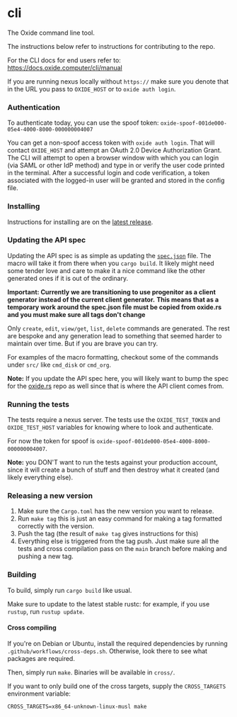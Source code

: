 # cli

The Oxide command line tool.

The instructions below refer to instructions for contributing to the repo.

For the CLI docs for end users refer to: https://docs.oxide.computer/cli/manual

If you are running nexus locally without `https://` make sure you denote that in
the URL you pass to `OXIDE_HOST` or to `oxide auth login`.

### Authentication

To authenticate today, you can use the spoof token:
`oxide-spoof-001de000-05e4-4000-8000-000000004007`

You can get a non-spoof access token with `oxide auth login`.
That will contact `OXIDE_HOST` and attempt an OAuth 2.0 Device
Authorization Grant. The CLI will attempt to open a browser window
with which you can login (via SAML or other IdP method) and type in
or verify the user code printed in the terminal. After a successful
login and code verification, a token associated with the logged-in
user will be granted and stored in the config file.

### Installing

Instructions for installing are on the [latest release](https://github.com/oxidecomputer/cli/releases).

### Updating the API spec

Updating the API spec is as simple as updating the [`spec.json`](spec.json) file. The macro will take it from there when
you `cargo build`. It likely might need some tender love and care to make it a nice command like the other generated ones
if it is out of the ordinary.

**Important: Currently we are transitioning to use progenitor as a client generator instead of the current client generator.**
**This means that as a temporary work around the spec.json file must be copied from oxide.rs and you must make sure all tags don't change**

Only `create`, `edit`, `view/get`, `list`, `delete` commands are generated. The rest are bespoke and any generation lead to something
that seemed harder to maintain over time. But if you are brave you can try.

For examples of the macro formatting, checkout some of the commands under `src/` like `cmd_disk` or `cmd_org`.

**Note:** If you update the API spec here, you will likely want to bump the spec for the [oxide.rs](https://github.com/oxidecomputer/oxide.rs)
repo as well since that is where the API client comes from.

### Running the tests

The tests require a nexus server. The tests use the `OXIDE_TEST_TOKEN` and `OXIDE_TEST_HOST` variables for knowing where to look and authenticate.

For now the token for spoof is `oxide-spoof-001de000-05e4-4000-8000-000000004007`.

**Note:** you DON'T want to run the tests against your production account, since it will create a bunch of stuff and then destroy what it created (and likely everything else).

### Releasing a new version

1. Make sure the `Cargo.toml` has the new version you want to release.
2. Run `make tag` this is just an easy command for making a tag formatted
   correctly with the version.
3. Push the tag (the result of `make tag` gives instructions for this)
4. Everything else is triggered from the tag push. Just make sure all the tests
   and cross compilation pass on the `main` branch before making and pushing
   a new tag.

### Building

To build, simply run `cargo build` like usual.

Make sure to update to the latest stable rustc: for example, if you use `rustup`, run `rustup update`.

#### Cross compiling

If you're on Debian or Ubuntu, install the required dependencies by running `.github/workflows/cross-deps.sh`. Otherwise, look there to see what packages are required.

Then, simply run `make`. Binaries will be available in `cross/`.

If you want to only build one of the cross targets, supply the `CROSS_TARGETS` environment variable:

    CROSS_TARGETS=x86_64-unknown-linux-musl make
